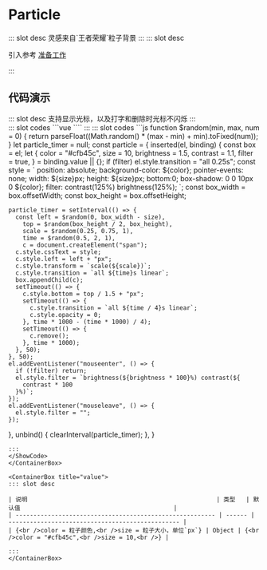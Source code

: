 # Particle

<ContainerBox title="介绍">
::: slot desc
灵感来自`王者荣耀`粒子背景
:::
</ContainerBox>

<ContainerBox title="使用">
::: slot desc

引入参考 [准备工作](/Directives/base/start.html#准备工作)

:::
</ContainerBox>

## 代码演示

<ContainerBox title="基础用法">
::: slot desc
支持显示光标，以及打字和删除时光标不闪烁
:::
<div class="demoBox">
<Directives-Particle-index />
</div>

<ShowCode>
::: slot codes
```vue
<template>
  <BtnLogin v-particle></BtnLogin>
</template>
<script>
import BtnLogin from "./BtnLogin";
export default {
  components: { BtnLogin },
};
</script>
````
:::
</ShowCode>

<ShowCode iskey>
::: slot codes
```js
function $random(min, max, num = 0) {
  return parseFloat((Math.random() * (max - min) + min).toFixed(num));
}
let particle_timer = null;
const particle = {
  inserted(el, binding) {
    const box = el;
    let {
      color = "#cfb45c",
      size = 10,
      brightness = 1.5,
      contrast = 1.1,
      filter = true,
    } = binding.value || {};
    if (filter) el.style.transition = "all 0.25s";
    const style = `
  position: absolute;
  background-color: ${color};
  pointer-events: none;
  width: ${size}px;
  height: ${size}px;
  bottom:0;
  box-shadow: 0 0 10px 0 ${color};
  filter: contrast(125%) brightness(125%);
  `;
    const box_width = box.offsetWidth;
    const box_height = box.offsetHeight;

    particle_timer = setInterval(() => {
      const left = $random(0, box_width - size),
        top = $random(box_height / 2, box_height),
        scale = $random(0.25, 0.75, 1),
        time = $random(0.5, 2, 1),
        c = document.createElement("span");
      c.style.cssText = style;
      c.style.left = left + "px";
      c.style.transform = `scale(${scale})`;
      c.style.transition = `all ${time}s linear`;
      box.appendChild(c);
      setTimeout(() => {
        c.style.bottom = top / 1.5 + "px";
        setTimeout(() => {
          c.style.transition = `all ${time / 4}s linear`;
          c.style.opacity = 0;
        }, time * 1000 - (time * 1000) / 4);
        setTimeout(() => {
          c.remove();
        }, time * 1000);
      }, 50);
    }, 50);
    el.addEventListener("mouseenter", () => {
      if (!filter) return;
      el.style.filter = `brightness(${brightness * 100}%) contrast(${
        contrast * 100
      }%)`;
    });
    el.addEventListener("mouseleave", () => {
      el.style.filter = "";
    });
  },
  unbind() {
    clearInterval(particle_timer);
  },
}
````
:::
</ShowCode>
</ContainerBox>

<ContainerBox title="value">
::: slot desc

| 说明                                                     | 类型   | 默认值                                           |
| -------------------------------------------------------- | ------ | ------------------------------------------------ |
| {<br />color = 粒子颜色,<br />size = 粒子大小，单位`px`} | Object | {<br />color = "#cfb45c",<br />size = 10,<br />} |

:::
</ContainerBox>
